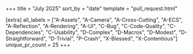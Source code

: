 +++
title = "July 2025"
sort_by = "date"
template = "pull_request.html"

[extra]
all_labels = ["A-Assets", "A-Camera", "A-Cross-Cutting", "A-ECS", "A-Reflection", "A-Rendering", "A-UI", "C-Bug", "C-Code-Quality", "C-Dependencies", "C-Usability", "D-Complex", "D-Macros", "D-Modest", "D-Straightforward", "D-Trivial", "P-Crash", "X-Blessed", "X-Contentious"]
unique_pr_count = 25
+++
